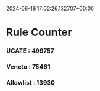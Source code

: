 2024-08-16 17:02:26.132707+00:00
# Rule Counter 
 ### UCATE : 499757

 ### Veneto : 75461

 ### Allowlist : 13930